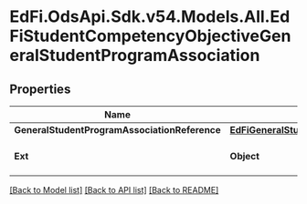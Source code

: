 # EdFi.OdsApi.Sdk.v54.Models.All.EdFiStudentCompetencyObjectiveGeneralStudentProgramAssociation

## Properties

Name | Type | Description | Notes
------------ | ------------- | ------------- | -------------
**GeneralStudentProgramAssociationReference** | [**EdFiGeneralStudentProgramAssociationReference**](EdFiGeneralStudentProgramAssociationReference.md) |  | 
**Ext** | **Object** | Extensions to the StudentCompetencyObjectiveGeneralStudentProgramAssociation entity. | [optional] 

[[Back to Model list]](../../README.md#documentation-for-models) [[Back to API list]](../../README.md#documentation-for-api-endpoints) [[Back to README]](../../README.md)

